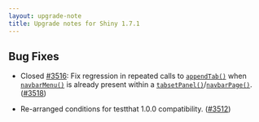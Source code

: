 ```yaml
---
layout: upgrade-note
title: Upgrade notes for Shiny 1.7.1
---
```



## Bug Fixes

- Closed [#3516](https://github.com/rstudio/shiny/issues/3516): Fix regression in repeated calls to [`appendTab()`](./insertTab.html) when [`navbarMenu()`](./navbarPage.html) is already present within a [`tabsetPanel()`](./tabsetPanel.html)/[`navbarPage()`](./navbarPage.html). ([#3518](https://github.com/rstudio/shiny/issues/3518))

- Re-arranged conditions for testthat 1.0.0 compatibility. ([#3512](https://github.com/rstudio/shiny/issues/3512))

